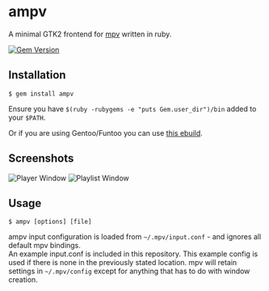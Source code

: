 # ampv

A minimal GTK2 frontend for [mpv](https://github.com/mpv-player/mpv) written in ruby.

[![Gem Version](https://badge.fury.io/rb/ampv.png)](https://rubygems.org/gems/ampv)

## Installation

    $ gem install ampv

Ensure you have `$(ruby -rubygems -e "puts Gem.user_dir")/bin` added to your `$PATH`.

Or if you are using Gentoo/Funtoo you can use [this ebuild](https://gist.github.com/ahodesuka/11176807).

## Screenshots
![Player Window](https://goput.it/ekdd.png)
![Playlist Window](https://goput.it/bbv6.png)

## Usage

    $ ampv [options] [file]

ampv input configuration is loaded from `~/.mpv/input.conf` - and ignores all default mpv bindings.<br>
An example input.conf is included in this repository.  This example config is used if there is none in the previously stated location.
mpv will retain settings in `~/.mpv/config` except for anything that has to do with window creation.
